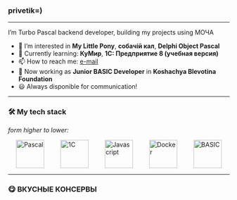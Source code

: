 ### privetik=)

----

I’m Turbo Pascal backend developer, building my projects using МОЧА
- 👀 I’m interested in **My Little Pony**, **собачiй кал**, **Delphi Object Pascal**
- 🌱 Currently learning: **КуМир**, **1С: Предприятие 8 (учебная версия)**
- 📫 How to reach me: [e-mail](mailto:gesha@bnpg.cfd "gesha@bnpg.cfd")
- 👷 Now working as **Junior BASIC Developer** in **Koshachya Blevotina Foundation**
- 😃 Always disponible for communication!

----

### 🛠 My tech stack
*form higher to lower:*
<div style="display:flex; flex-direction:row; justify-content:space-around; width:100%;">
<img alt="Pascal" title="Pascal" src="https://sun9-63.userapi.com/impg/zSPyBo56k8WpVbImzEfb7Re4to4Ggvnm58Faig/Q6ZxVHUxNss.jpg?size=512x512&quality=96&sign=c51e7800a9e03ec78073d2289f1d5c1f&type=album" width="64"/>
<img alt="1C" title="1C" src="https://i.pinimg.com/originals/6b/21/af/6b21afdb599824a288aef53e9c89b08a.png" width="64" />
<img alt="Javascript" title="Javascript" src="https://img2.freepng.ru/20180616/jtu/kisspng-dog-feces-puppy-yard-dog-poo-5b24bcea7b0e86.0642256115291343145041.jpg" width="64" />
<img alt="Docker" title="Docker" src="https://sun9-52.userapi.com/impg/oys4RWCg4Q0O6Nqtzcq2sW6ExSZaGdazyarmMA/yVvdpsV5qaI.jpg?size=1080x815&quality=95&sign=df69714e784297a41cc642c6ed58fb20&c_uniq_tag=AnzXK_wqPR5cdzHaZbm5D3bbhDMsLi-zsF31NsK5mz8&type=album" width="64" />
<img alt="BASIC" title="Javascript" src="https://i.ytimg.com/vi/fxLHWutkPuc/hqdefault.jpg" width="64" />
</div>

----
### 😋 ВКУСНЫЕ КОНСЕРВЫ
